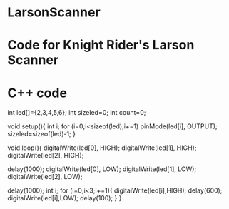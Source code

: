 # LarsonScanner
# Code for Knight Rider's Larson Scanner
# C++ code
int led[]={2,3,4,5,6};
int sizeled=0;
int count=0;

void setup(){
  int i;
  for (i=0;i<sizeof(led);i+=1)
    pinMode(led[i], OUTPUT);
  sizeled=sizeof(led)-1;
}

void loop(){
  digitalWrite(led[0], HIGH);
  digitalWrite(led[1], HIGH);
  digitalWrite(led[2], HIGH);

  delay(1000);
  digitalWrite(led[0], LOW);
  digitalWrite(led[1], LOW);
  digitalWrite(led[2], LOW);

  delay(1000);
int i;
  for (i=0;i<3;i+=1){
    digitalWrite(led[i],HIGH);
    delay(600);
    digitalWrite(led[i],LOW);
    delay(100);
  }
}
